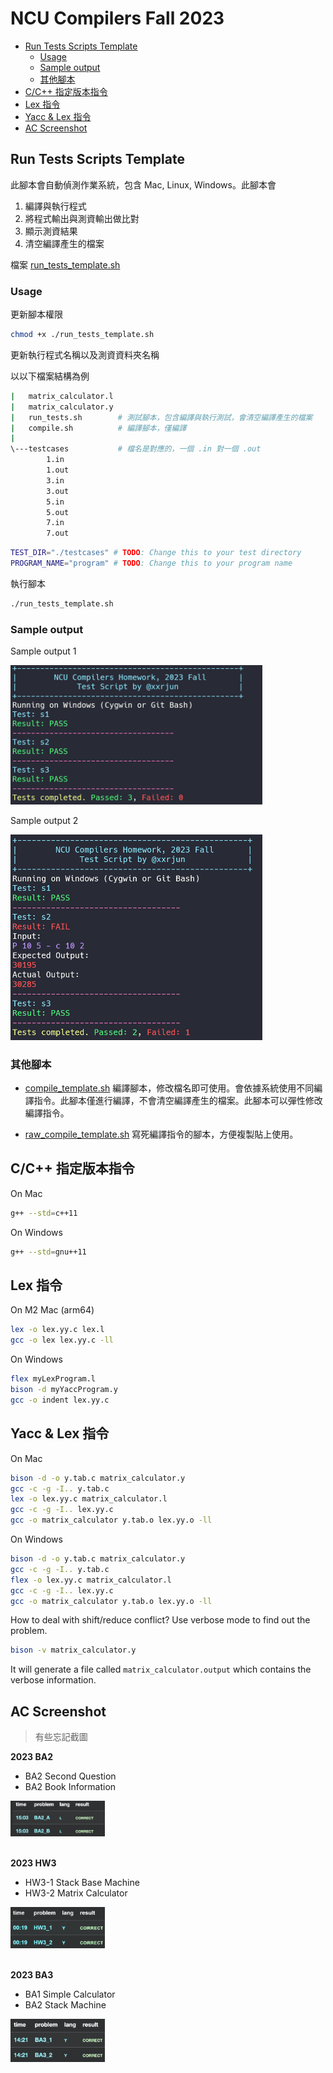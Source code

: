 # NCU Compilers Fall 2023

- [Run Tests Scripts Template](#run-tests-scripts-template)
  - [Usage](#usage)
  - [Sample output](#sample-output)
  - [其他腳本](#其他腳本)
- [C/C++ 指定版本指令](#cc-指定版本指令)
- [Lex 指令](#lex-指令)
- [Yacc \& Lex 指令](#yacc--lex-指令)
- [AC Screenshot](#ac-screenshot)

## Run Tests Scripts Template

此腳本會自動偵測作業系統，包含 Mac, Linux, Windows。此腳本會

1. 編譯與執行程式
2. 將程式輸出與測資輸出做比對
3. 顯示測資結果
4. 清空編譯產生的檔案

檔案 [run_tests_template.sh](./run_tests_template.sh)

### Usage

更新腳本權限

```bash
chmod +x ./run_tests_template.sh
```

更新執行程式名稱以及測資資料夾名稱

以以下檔案結構為例

```bash
|   matrix_calculator.l
|   matrix_calculator.y
|   run_tests.sh        # 測試腳本，包含編譯與執行測試，會清空編譯產生的檔案
|   compile.sh          # 編譯腳本，僅編譯
|
\---testcases           # 檔名是對應的，一個 .in 對一個 .out
        1.in
        1.out
        3.in
        3.out
        5.in
        5.out
        7.in
        7.out
```

```bash
TEST_DIR="./testcases" # TODO: Change this to your test directory
PROGRAM_NAME="program" # TODO: Change this to your program name
```

執行腳本

```bash
./run_tests_template.sh 
```

### Sample output

Sample output 1

<div >
    <img src="./assets/run_test_script_console_all_passed.png" width="80%">
</div>

Sample output 2

<div>
    <img src="./assets/run_test_script_console_has_failed.png" width="80%">
</div>

### 其他腳本

- [compile_template.sh](./compile_template.sh) 編譯腳本，修改檔名即可使用。會依據系統使用不同編譯指令。此腳本僅進行編譯，不會清空編譯產生的檔案。此腳本可以彈性修改編譯指令。

- [raw_compile_template.sh](./raw_compile_template.sh) 寫死編譯指令的腳本，方便複製貼上使用。

## C/C++ 指定版本指令

On Mac

```bash
g++ --std=c++11
```

On Windows

```bash
g++ --std=gnu++11
```

## Lex 指令

On M2 Mac (arm64)

```bash
lex -o lex.yy.c lex.l
gcc -o lex lex.yy.c -ll
```

On Windows

```bash
flex myLexProgram.l
bison -d myYaccProgram.y
gcc -o indent lex.yy.c
```

## Yacc & Lex 指令

On Mac

```bash
bison -d -o y.tab.c matrix_calculator.y
gcc -c -g -I.. y.tab.c
lex -o lex.yy.c matrix_calculator.l
gcc -c -g -I.. lex.yy.c
gcc -o matrix_calculator y.tab.o lex.yy.o -ll
```

On Windows

```bash
bison -d -o y.tab.c matrix_calculator.y
gcc -c -g -I.. y.tab.c
flex -o lex.yy.c matrix_calculator.l
gcc -c -g -I.. lex.yy.c
gcc -o matrix_calculator y.tab.o lex.yy.o -ll
```

How to deal with shift/reduce conflict? Use verbose mode to find out the problem.

```bash
bison -v matrix_calculator.y
```

It will generate a file called `matrix_calculator.output` which contains the verbose information.




## AC Screenshot

> 有些忘記截圖

**2023 BA2**

- BA2 Second Question
- BA2 Book Information

<div>
    <img src="./assets/ac-screenshots/2023-ba2.png" width="30%">
</div>
<br/>

**2023 HW3**

- HW3-1 Stack Base Machine 
- HW3-2 Matrix Calculator

<div>
    <img src="./assets/ac-screenshots/2023-hw3.png" width="30%">
</div>
<br/>


**2023 BA3**

- BA1 Simple Calculator
- BA2 Stack Machine

<div>
    <img src="./assets/ac-screenshots/2023-ba3.png" width="30%">
</div>